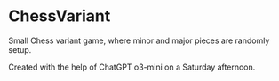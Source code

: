 # ChessVariant
Small Chess variant game, where minor and major pieces are randomly setup. 

Created with the help of ChatGPT o3-mini on a Saturday afternoon.
